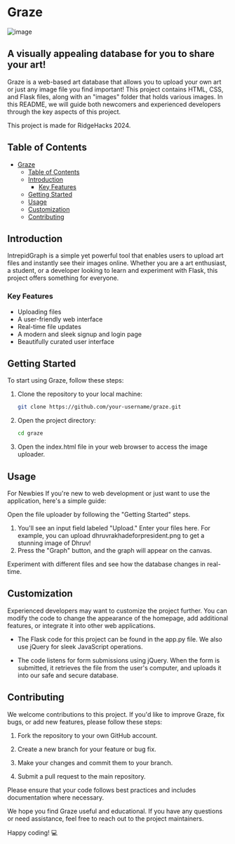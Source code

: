 # Graze

![image](https://github.com/pointySphere/graze/assets/140008493/5e501de4-8693-449f-a967-f6959f8cf54b)

## A visually appealing database for you to share your art!

Graze is a web-based art database that allows you to upload your own art or just any image file you find important! This project contains HTML, CSS, and Flask files, along with an "images" folder that holds various images. In this README, we will guide both newcomers and experienced developers through the key aspects of this project.

This project is made for RidgeHacks 2024.

## Table of Contents
- [Graze](#graze)
  - [Table of Contents](#table-of-contents)
  - [Introduction](#introduction)
    - [Key Features](#key-features)
  - [Getting Started](#getting-started)
  - [Usage](#usage)
  - [Customization](#customization)
  - [Contributing](#contributing)

## Introduction

IntrepidGraph is a simple yet powerful tool that enables users to upload art files and instantly see their images online. Whether you are a art enthusiast, a student, or a developer looking to learn and experiment with Flask, this project offers something for everyone.

### Key Features

- Uploading files
- A user-friendly web interface
- Real-time file updates
- A modern and sleek signup and login page
- Beautifully curated user interface

## Getting Started

To start using Graze, follow these steps:

1. Clone the repository to your local machine:

   ```bash
   git clone https://github.com/your-username/graze.git

2. Open the project directory:

    ```bash
    cd graze

3. Open the index.html file in your web browser to access the image uploader.

## Usage
For Newbies
If you're new to web development or just want to use the application, here's a simple guide:

Open the file uploader by following the "Getting Started" steps.

1. You'll see an input field labeled "Upload." Enter your files here. For example, you can upload dhruvrakhadeforpresident.png to get a stunning image of Dhruv!
2. Press the "Graph" button, and the graph will appear on the canvas.

Experiment with different files and see how the database changes in real-time.

## Customization
Experienced developers may want to customize the project further. You can modify the code to change the appearance of the homepage, add additional features, or integrate it into other web applications.

- The Flask code for this project can be found in the app.py file. We also use jQuery for sleek JavaScript operations.

- The code listens for form submissions using jQuery. When the form is submitted, it retrieves the file from the user's computer, and uploads it into our safe and secure database.

## Contributing
We welcome contributions to this project. If you'd like to improve Graze, fix bugs, or add new features, please follow these steps:

1. Fork the repository to your own GitHub account.

2. Create a new branch for your feature or bug fix.

3. Make your changes and commit them to your branch.

4. Submit a pull request to the main repository.

Please ensure that your code follows best practices and includes documentation where necessary.

We hope you find Graze useful and educational. If you have any questions or need assistance, feel free to reach out to the project maintainers.

Happy coding! 💻

